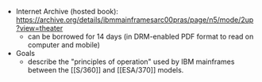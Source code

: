 - Internet Archive (hosted book): https://archive.org/details/ibmmainframesarc00pras/page/n5/mode/2up?view=theater
	- can be borrowed for 14 days (in DRM-enabled PDF format to read on computer and mobile)
- Goals
	- describe the "principles of operation" used by IBM mainframes between the [[S/360]] and [[ESA/370]] models.
